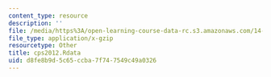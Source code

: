 ```yaml
---
content_type: resource
description: ''
file: /media/https%3A/open-learning-course-data-rc.s3.amazonaws.com/14-382-econometrics-spring-2017/d8fe8b9d5c65ccba7f747549c49a0326_cps2012.Rdata
file_type: application/x-gzip
resourcetype: Other
title: cps2012.Rdata
uid: d8fe8b9d-5c65-ccba-7f74-7549c49a0326
---
```

